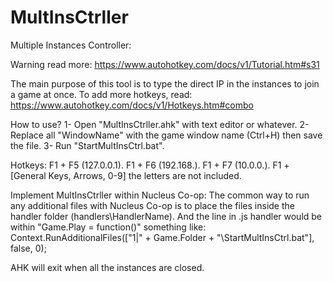 # MultInsCtrller
Multiple Instances Controller:

Warning read more: https://www.autohotkey.com/docs/v1/Tutorial.htm#s31

The main purpose of this tool is to type the direct IP in the instances to join a game at once.
To add more hotkeys, read: https://www.autohotkey.com/docs/v1/Hotkeys.htm#combo

How to use?
1- Open "MultInsCtrller.ahk" with text editor or whatever.
2- Replace all "WindowName" with the game window name (Ctrl+H) then save the file.
3- Run "StartMultInsCtrl.bat".

Hotkeys:
F1 + F5 (127.0.0.1).
F1 + F6 (192.168.).
F1 + F7 (10.0.0.).
F1 + [General Keys, Arrows, 0-9] the letters are not included.

Implement MultInsCtrller within Nucleus Co-op:
The common way to run any additional files with Nucleus Co-op is to place the files inside the handler folder (handlers\HandlerName). And the line in .js handler would be within "Game.Play = function()" something like:
Context.RunAdditionalFiles(["1|" + Game.Folder + "\\StartMultInsCtrl.bat"], false, 0);

AHK will exit when all the instances are closed.
